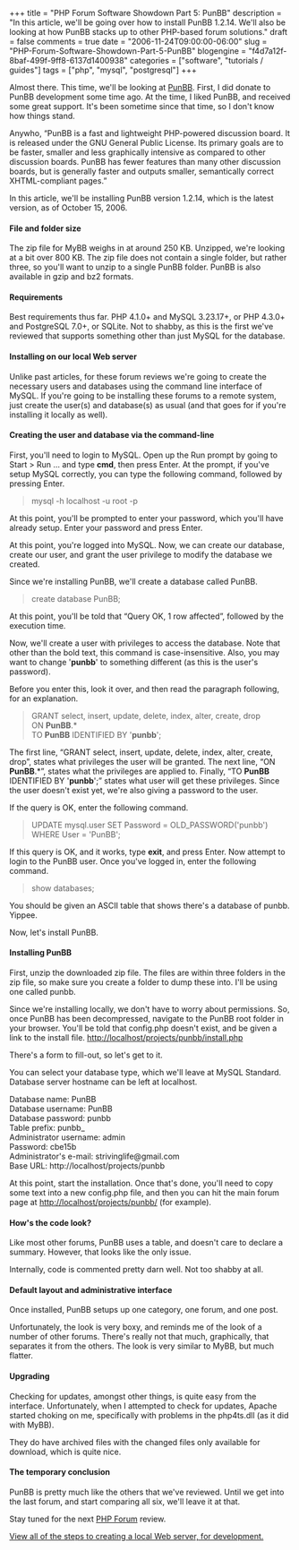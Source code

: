 +++
title = "PHP Forum Software Showdown Part 5: PunBB"
description = "In this article, we'll be going over how to install PunBB 1.2.14.  We'll also be looking at how PunBB stacks up to other PHP-based forum solutions."
draft = false
comments = true
date = "2006-11-24T09:00:00-06:00"
slug = "PHP-Forum-Software-Showdown-Part-5-PunBB"
blogengine = "f4d7a12f-8baf-499f-9ff8-6137d1400938"
categories = ["software", "tutorials / guides"]
tags = ["php", "mysql", "postgresql"]
+++

<p>
Almost there. This time, we&#39;ll be looking at <a href="http://www.punbb.org/">PunBB</a>. First, I did donate to PunBB development some time ago. At the time, I liked PunBB, and received some great support. It&#39;s been sometime since that time, so I don&#39;t know how things stand.
</p>
<p>
Anywho, &ldquo;PunBB is a fast and lightweight PHP-powered discussion board. It is released under the GNU General Public License. Its primary goals are to be faster, smaller and less graphically intensive as compared to other discussion boards. PunBB has fewer features than many other discussion boards, but is generally faster and outputs smaller, semantically correct XHTML-compliant pages.&rdquo;
</p>
<p>
In this article, we&#39;ll be installing PunBB version 1.2.14, which is the latest version, as of October 15, 2006.
</p>
<!--more-->
<h4>File and folder size</h4>
<p>
The zip file for MyBB weighs in at around 250 KB. Unzipped, we&#39;re looking at a bit over 800 KB. The zip file does not contain a single folder, but rather three, so you&#39;ll want to unzip to a single PunBB folder. PunBB is also available in gzip and bz2 formats.<!--adsense-->
</p>
<h4>Requirements</h4>
<p>
Best requirements thus far. PHP 4.1.0+ and MySQL 3.23.17+, or PHP 4.3.0+ and PostgreSQL 7.0+, or SQLite. Not to shabby, as this is the first we&#39;ve reviewed that supports something other than just MySQL for the database.
</p>
<h4>Installing on our local Web server</h4>
<p>
Unlike past articles, for these forum reviews we&#39;re going to create the necessary users and databases using the command line interface of MySQL. If you&#39;re going to be installing these forums to a remote system, just create the user(s) and database(s) as usual (and that goes for if you&#39;re installing it locally as well).
</p>
<h4>Creating the user and database via the command-line</h4>
<p>
First, you&#39;ll need to login to MySQL. Open up the Run prompt by going to Start &gt; Run ... and type <strong>cmd</strong>, then press Enter. At the prompt, if you&#39;ve setup MySQL correctly, you can type the following command, followed by pressing Enter.
</p>
<blockquote>
	<p>
	 mysql -h localhost -u root -p
	</p>
</blockquote>
<p>
At this point, you&#39;ll be prompted to enter your password, which you&#39;ll have already setup. Enter your password and press Enter.
</p>
<p>
At this point, you&#39;re logged into MySQL. Now, we can create our database, create our user, and grant the user privilege to modify the database we created.
</p>
<p>
Since we&#39;re installing PunBB, we&#39;ll create a database called PunBB.
</p>
<blockquote>
	<p>
	 create database PunBB;
	</p>
</blockquote>
<p>
At this point, you&#39;ll be told that &ldquo;Query OK, 1 row affected&rdquo;, followed by the execution time.
</p>
<p>
Now, we&#39;ll create a user with privileges to access the database. Note that other than the bold text, this command is case-insensitive. Also, you may want to change &#39;<strong>punbb</strong>&#39; to something different (as this is the user&#39;s password).
</p>
<p>
Before you enter this, look it over, and then read the paragraph following, for an explanation.
</p>
<blockquote>
	<p>
	 GRANT select, insert, update, delete, index, alter, create, drop<br />
	ON <strong>PunBB</strong>.*<br />
	TO <strong>PunBB</strong> IDENTIFIED BY &#39;<strong>punbb</strong>&#39;;
	</p>
</blockquote>
<p>
The first line, &ldquo;GRANT select, insert, update, delete, index, alter, create, drop&rdquo;, states what privileges the user will be granted. The next line, &ldquo;ON <strong>PunBB</strong>.*&rdquo;, states what the privileges are applied to. Finally, &ldquo;TO <strong>PunBB</strong> IDENTIFIED BY &#39;<strong>punbb</strong>&#39;;&rdquo; states what user will get these privileges. Since the user doesn&#39;t exist yet, we&#39;re also giving a password to the user.
</p>
<p>
If the query is OK, enter the following command.
</p>
<blockquote>
	<p>
	 UPDATE mysql.user SET Password = OLD_PASSWORD(&#39;punbb&#39;) WHERE User = &#39;PunBB&#39;;
	</p>
</blockquote>
<p>
If this query is OK, and it works, type <strong>exit</strong>, and press Enter. Now attempt to login to the PunBB user. Once you&#39;ve logged in, enter the following command.
</p>
<blockquote>
	<p>
	 show databases;
	</p>
</blockquote>
<p>
You should be given an ASCII table that shows there&#39;s a database of punbb. Yippee.
</p>
<p>
Now, let&#39;s install PunBB.
</p>
<!--nextpage-->
<h4>Installing PunBB</h4>
<p>
First, unzip the downloaded zip file. The files are within three folders in the zip file, so make sure you create a folder to dump these into. I&#39;ll be using one called punbb.<!--adsense-->
</p>
<p>
Since we&#39;re installing locally, we don&#39;t have to worry about permissions. So, once PunBB has been decompressed, navigate to the PunBB root folder in your browser. You&#39;ll be told that config.php doesn&#39;t exist, and be given a link to the install file. <a href="http://localhost/projects/punbb/install.php">http://localhost/projects/punbb/install.php</a>
</p>
<p>
There&#39;s a form to fill-out, so let&#39;s get to it.
</p>
<p>
You can select your database type, which we&#39;ll leave at MySQL Standard. Database server hostname can be left at localhost.
</p>
<p>
Database name: PunBB<br />
Database username: PunBB<br />
Database password: punbb<br />
Table prefix: punbb_<br />
Administrator username: admin<br />
Password: cbe15b<br />
Administrator&#39;s e-mail: strivinglife@gmail.com<br />
Base URL: http://localhost/projects/punbb
</p>
<p>
At this point, start the installation. Once that&#39;s done, you&#39;ll need to copy some text into a new config.php file, and then you can hit the main forum page at <a href="http://localhost/projects/punbb/">http://localhost/projects/punbb/</a> (for example).
</p>
<!--nextpage-->
<h4>How&#39;s the code look?</h4>
<p>
Like most other forums, PunBB uses a table, and doesn&#39;t care to declare a summary. However, that looks like the only issue.<!--adsense-->
</p>
<p>
Internally, code is commented pretty darn well. Not too shabby at all.
</p>
<h4>Default layout and administrative interface</h4>
<p>
Once installed, PunBB setups up one category, one forum, and one post.
</p>
<p>
Unfortunately, the look is very boxy, and reminds me of the look of a number of other forums. There&#39;s really not that much, graphically, that separates it from the others. The look is very similar to MyBB, but much flatter.
</p>
<h4>Upgrading</h4>
<p>
Checking for updates, amongst other things, is quite easy from the interface. Unfortunately, when I attempted to check for updates, Apache started choking on me, specifically with problems in the php4ts.dll (as it did with MyBB).
</p>
<p>
They do have archived files with the changed files only available for download, which is quite nice.
</p>
<h4>The temporary conclusion</h4>
<p>
PunBB is pretty much like the others that we&#39;ve reviewed. Until we get into the last forum, and start comparing all six, we&#39;ll leave it at that.
</p>
<p>
Stay tuned for the next <a href="/words/post/PHP-Forum-Software-Showdown.aspx">PHP Forum</a> review.
</p>
<p>
<a href="/local-apache-server/">View all of the steps to creating a local Web server, for development.</a>
</p>

